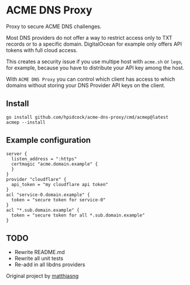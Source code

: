 # ACME DNS Proxy

Proxy to secure ACME DNS challenges.

Most DNS providers do not offer a way to restrict access only to TXT records or to a specific domain. DigitalOcean for example only offers API tokens with full cloud access.

This creates a security issue if you use multipe host with `acme.sh` or `lego`, for example, because you have to distribute your API key among the host.

With `ACME DNS Proxy` you can control which client has access to which domains without storing your DNS Provider API keys on the client.

## Install

```
go install github.com/hpidcock/acme-dns-proxy/cmd/acmep@latest
acmep --install
```

## Example configuration

```hcl
server {
  listen_address = ":https"
  certmagic "acme.domain.example" {
  }
}
provider "cloudflare" {
  api_token = "my cloudflare api token"
}
acl "service-0.domain.example" {
  token = "secure token for service-0"
}
acl "*.sub.domain.example" {
  token = "secure token for all *.sub.domain.example"
}
```

## TODO

- Rewrite README.md
- Rewrite all unit tests
- Re-add in all libdns providers

Original project by [matthiasng](https://github.com/matthiasng/acme-dns-proxy)